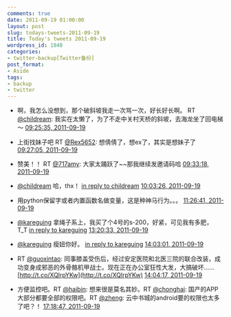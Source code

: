 ```yaml
---
comments: true
date: 2011-09-19 01:00:00
layout: post
slug: todays-tweets-2011-09-19
title: Today's tweets 2011-09-19
wordpress_id: 1848
categories:
- twitter-backup[Twitter备份]
post_format:
- Aside
tags:
- backup
- twitter
---
```





  * 啊，我怎么没想到，那个破斜坡我走一次骂一次，好长好长啊。 RT [@childream](http://twitter.com/childream): 我实在太懒了，为了不走中关村天桥的斜坡，去海龙坐了回电梯～ [09:25:35, 2011-09-19](http://twitter.com/gfrog/statuses/115597368652599297)





  * 上街找妹子吧 RT [@Rex5652](http://twitter.com/Rex5652): 想倩倩了，想ex了，其实是想妹子了 [09:27:05, 2011-09-19](http://twitter.com/gfrog/statuses/115597747029159937)





  * 赞美！！ RT [@717amy](http://twitter.com/717amy): 大家太踊跃了~~那我继续发邀请码哈 [09:33:18, 2011-09-19](http://twitter.com/gfrog/statuses/115599314209865728)





  * [@childream](http://twitter.com/childream) 哈，thx！ [in reply to childream](http://twitter.com/childream/statuses/115605374635216896) [10:03:26, 2011-09-19](http://twitter.com/gfrog/statuses/115606896932691968)





  * 用python保留字或者内置函数名做变量，这是种神马行为。。。 [11:26:41, 2011-09-19](http://twitter.com/gfrog/statuses/115627844687773696)





  * [@kareguing](http://twitter.com/kareguing) 拿绳子系上，我买了个4号的s-200，好紧，可见我有多肥， T_T [in reply to kareguing](http://twitter.com/kareguing/statuses/115655499516616704) [13:20:33, 2011-09-19](http://twitter.com/gfrog/statuses/115656502009794560)





  * [@kareguing](http://twitter.com/kareguing) 瘦妞你好。 [in reply to kareguing](http://twitter.com/kareguing/statuses/115658637673902080) [14:03:01, 2011-09-19](http://twitter.com/gfrog/statuses/115667187825512449)





  * RT [@guoxintao](http://twitter.com/guoxintao): 同事膝盖受伤后，经过安定医院和北医三院的联合改装，成功变身成邪恶的外骨骼机甲战士。现在正在办公室狂性大发，大搞破坏…… [http://t.co/XQlrpYKw](http://t.co/XQlrpYKw) [14:04:17, 2011-09-19](http://twitter.com/gfrog/statuses/115667508555550720)





  * 方便监控吧。RT [@haibin](http://twitter.com/haibin): 想来很是莫名其妙。RT [@chonghai](http://twitter.com/chonghai): 国产的APP大部分都要全部的权限吧。RT [@zheng](http://twitter.com/zheng): 云中书城的android要的权限也太多了吧？！ [17:18:47, 2011-09-19](http://twitter.com/gfrog/statuses/115716457152774144)




